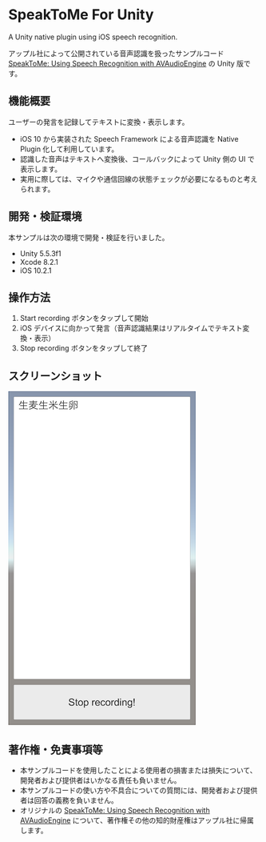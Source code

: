 # SpeakToMe For Unity

A Unity native plugin using iOS speech recognition.

アップル社によって公開されている音声認識を扱ったサンプルコード [SpeakToMe: Using Speech Recognition with AVAudioEngine](https://developer.apple.com/library/content/samplecode/SpeakToMe/Introduction/Intro.html) の Unity 版です。


## 機能概要

ユーザーの発言を記録してテキストに変換・表示します。

- iOS 10 から実装された Speech Framework による音声認識を Native Plugin 化して利用しています。
- 認識した音声はテキストへ変換後、コールバックによって Unity 側の UI で表示します。
- 実用に際しては、マイクや通信回線の状態チェックが必要になるものと考えられます。


## 開発・検証環境

本サンプルは次の環境で開発・検証を行いました。

- Unity 5.5.3f1
- Xcode 8.2.1
- iOS 10.2.1


## 操作方法

1. Start recording ボタンをタップして開始
2. iOS デバイスに向かって発言（音声認識結果はリアルタイムでテキスト変換・表示）
3. Stop recording ボタンをタップして終了


## スクリーンショット

![SpeakToMeForUnityのスクリーンショット](https://raw.githubusercontent.com/shinjism/Screenshot/master/SpeakToMeForUnity.png)


## 著作権・免責事項等

- 本サンプルコードを使用したことによる使用者の損害または損失について、開発者および提供者はいかなる責任も負いません。
- 本サンプルコードの使い方や不具合についての質問には、開発者および提供者は回答の義務を負いません。
- オリジナルの [SpeakToMe: Using Speech Recognition with AVAudioEngine](https://developer.apple.com/library/content/samplecode/SpeakToMe/Introduction/Intro.html) について、著作権その他の知的財産権はアップル社に帰属します。
